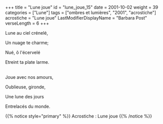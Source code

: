 +++
title = "Lune joue"
id = "lune_joue_15"
date = 2001-10-02
weight = 39
categories = ["Lune"]
tags = ["ombres et lumières", "2001", "acrostiche"]
acrostiche = "Lune joue"
LastModifierDisplayName = "Barbara Post"
verseLength = 6
+++

Lune au ciel crénelé,

Un nuage te charme;

Nué, ô l'écervelé

Etreint ta plate larme.

 \
Joue avec nos amours,

Oublieuse, gironde,

Une lune des jours

Entrelacés du monde.

{{% notice style="primary" %}}
Acrostiche : Lune joue
{{% /notice %}}
